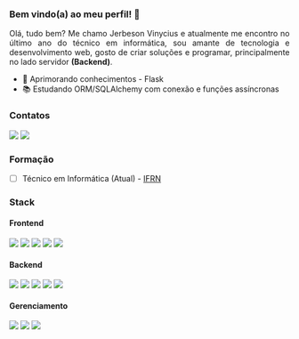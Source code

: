 ### Bem vindo(a) ao meu perfil! 👋
<p style="text-align: justify;">
Olá, tudo bem? Me chamo Jerbeson Vinycius e atualmente me encontro no último ano do técnico em informática, sou amante de tecnologia e desenvolvimento web, gosto de criar soluções e programar, principalmente no lado servidor <strong>(Backend)</strong>.
</p>

- 🚀 Aprimorando conhecimentos - Flask
- 📚 Estudando ORM/SQLAlchemy com conexão e funções assíncronas 

### Contatos 
[<img src="https://img.shields.io/badge/LinkedIn-0077B5?style=for-the-badge&logo=linkedin&logoColor=white">](https://www.linkedin.com/in/jerbeson-vinycius-9a6803217/) [<img src="https://img.shields.io/badge/Gmail-D14836?style=for-the-badge&logo=gmail&logoColor=white">](jerbesonvinycius@gmail.com) 

### Formação

 - [ ] Técnico em Informática (Atual) - [IFRN](https://portal.ifrn.edu.br/campus/apodi)

### Stack
#### Frontend

<img src="https://img.shields.io/badge/HTML5-E34F26?style=for-the-badge&logo=html5&logoColor=white"></img>
<img src="https://img.shields.io/badge/CSS3-1572B6?style=for-the-badge&logo=css3&logoColor=white"></img>
<img src="https://img.shields.io/badge/JavaScript-323330?style=for-the-badge&logo=javascript&logoColor=F7DF1E"></img>
<img src="https://img.shields.io/badge/React-20232A?style=for-the-badge&logo=react&logoColor=61DAFB"></img>
<img src="https://img.shields.io/badge/React_Native-20232A?style=for-the-badge&logo=react&logoColor=61DAFB"></img>



#### Backend

<img src="https://img.shields.io/badge/Python-3776AB?style=for-the-badge&logo=python&logoColor=white"></img>
<img src="https://img.shields.io/badge/Node.js-339933?style=for-the-badge&logo=nodedotjs&logoColor=white"></img>
<img src="https://img.shields.io/badge/Flask-000000?style=for-the-badge&logo=flask&logoColor=white"></img>
<img src="https://img.shields.io/badge/fastapi-109989?style=for-the-badge&logo=FASTAPI&logoColor=white"></img>
<img src="https://img.shields.io/badge/Express.js-000000?style=for-the-badge&logo=express&logoColor=white"></img>

#### Gerenciamento

<img src="https://img.shields.io/badge/GitHub-100000?style=for-the-badge&logo=github&logoColor=white"></img>
<img src="https://img.shields.io/badge/GitLab-330F63?style=for-the-badge&logo=gitlab&logoColor=white"></img>
<img src="https://img.shields.io/badge/Git-F05032?style=for-the-badge&logo=git&logoColor=white"></img>


